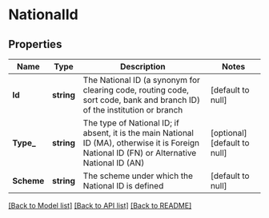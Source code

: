# NationalId

## Properties
Name | Type | Description | Notes
------------ | ------------- | ------------- | -------------
**Id** | **string** | The National ID (a synonym for clearing code, routing code, sort code, bank and branch ID) of the institution or branch | [default to null]
**Type_** | **string** | The type of National ID; if absent, it is the main National ID (MA), otherwise it is Foreign National ID (FN) or Alternative National ID (AN) | [optional] [default to null]
**Scheme** | **string** | The scheme under which the National ID is defined | [default to null]

[[Back to Model list]](../README.md#documentation-for-models) [[Back to API list]](../README.md#documentation-for-api-endpoints) [[Back to README]](../README.md)

